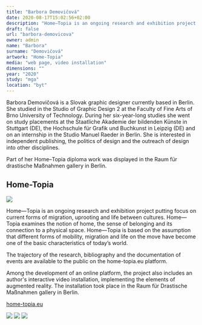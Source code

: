 ```yaml
---
title: "Barbora Demovičová"
date: 2020-08-17T15:02:56+02:00
description: "Home—Topia is an ongoing research and exhibition project concentrating on current forms of migration, uprooting and life between cultures. Home—Topia examines the notion of home, the feeling of belonging and the bonds with a physical space."
draft: false
url: "barbora-demovicova"
owner: admin
name: "Barbora"
surname: "Demovičová"
artwork: "Home-Topia"
media: "web page, video installation"
dimensions: ""
year: "2020"
study: "mga"
location: "byt"
---
```


Barbora Demovičová is a Slovak graphic designer currently based  in Berlin. She studied in the Studio of Graphic Design 2 at the Faculty of Fine Arts of Brno University of Technology. During her six-year-long studies she went on study placements at the Staatliche Akademie der bildenden Künste in Stuttgart (DE), the Hochschule für Grafik und Buchkunst in Leipzig (DE) and on an internship in the Studio Manuel Raeder in Berlin. She is interested in independent publishing, the politics of design and the outreach of design into other disciplines.

Part of her Home–Topia diploma work was displayed in the Raum für drastische Maßnahmen gallery in Berlin.


## Home-Topia

![](/2020/demovicova/1.jpg)

Home—Topia is an ongoing research and exhibition project putting focus  on current forms of migration, uprooting and life between cultures. Home—Topia examines the notion of home, the sense  of belonging and  its connection to  a physical space. Home—Topia is based on the assumption that different forms of mobility, migration and life on the move have become one of the basic characteristics of today’s world.

The trajectory of the research, bibliography and the documentation of events are available to the public on the home-topia.eu platform.

Among the development of an online platform, the project also includes an author's interactive video installation, implementing the elements of augmented reality. The installation took place in the Raum für Drastische Maßnahmen gallery in Berlin.

[home-topia.eu](http://home-topia.eu/)

![](/2020/demovicova/2.jpg)
![](/2020/demovicova/3.jpg)
![](/2020/demovicova/4.jpg)
